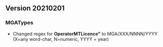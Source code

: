 
## Version 20210201

###  MGATypes
* Changed  regex for **OperatorMTLicence"** to MGA/XXX/NNNN/YYYY (X=any word-char, N=numeric, YYYY = year)
